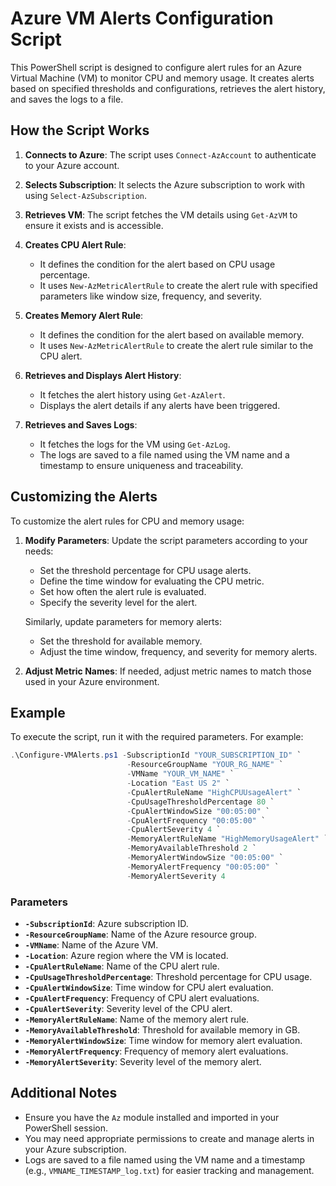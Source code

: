 # Azure VM Alerts Configuration Script

This PowerShell script is designed to configure alert rules for an Azure Virtual Machine (VM) to monitor CPU and memory usage. It creates alerts based on specified thresholds and configurations, retrieves the alert history, and saves the logs to a file.

## How the Script Works

1. **Connects to Azure**: The script uses `Connect-AzAccount` to authenticate to your Azure account.

2. **Selects Subscription**: It selects the Azure subscription to work with using `Select-AzSubscription`.

3. **Retrieves VM**: The script fetches the VM details using `Get-AzVM` to ensure it exists and is accessible.

4. **Creates CPU Alert Rule**:
   - It defines the condition for the alert based on CPU usage percentage.
   - It uses `New-AzMetricAlertRule` to create the alert rule with specified parameters like window size, frequency, and severity.

5. **Creates Memory Alert Rule**:
   - It defines the condition for the alert based on available memory.
   - It uses `New-AzMetricAlertRule` to create the alert rule similar to the CPU alert.

6. **Retrieves and Displays Alert History**:
   - It fetches the alert history using `Get-AzAlert`.
   - Displays the alert details if any alerts have been triggered.

7. **Retrieves and Saves Logs**:
   - It fetches the logs for the VM using `Get-AzLog`.
   - The logs are saved to a file named using the VM name and a timestamp to ensure uniqueness and traceability.

## Customizing the Alerts

To customize the alert rules for CPU and memory usage:

1. **Modify Parameters**: Update the script parameters according to your needs:
   - Set the threshold percentage for CPU usage alerts.
   - Define the time window for evaluating the CPU metric.
   - Set how often the alert rule is evaluated.
   - Specify the severity level for the alert.

   Similarly, update parameters for memory alerts:
   - Set the threshold for available memory.
   - Adjust the time window, frequency, and severity for memory alerts.

2. **Adjust Metric Names**: If needed, adjust metric names to match those used in your Azure environment.

## Example

To execute the script, run it with the required parameters. For example:

```powershell
.\Configure-VMAlerts.ps1 -SubscriptionId "YOUR_SUBSCRIPTION_ID" `
                          -ResourceGroupName "YOUR_RG_NAME" `
                          -VMName "YOUR_VM_NAME" `
                          -Location "East US 2" `
                          -CpuAlertRuleName "HighCPUUsageAlert" `
                          -CpuUsageThresholdPercentage 80 `
                          -CpuAlertWindowSize "00:05:00" `
                          -CpuAlertFrequency "00:05:00" `
                          -CpuAlertSeverity 4 `
                          -MemoryAlertRuleName "HighMemoryUsageAlert" `
                          -MemoryAvailableThreshold 2 `
                          -MemoryAlertWindowSize "00:05:00" `
                          -MemoryAlertFrequency "00:05:00" `
                          -MemoryAlertSeverity 4
```

### Parameters

- **`-SubscriptionId`**: Azure subscription ID.
- **`-ResourceGroupName`**: Name of the Azure resource group.
- **`-VMName`**: Name of the Azure VM.
- **`-Location`**: Azure region where the VM is located.
- **`-CpuAlertRuleName`**: Name of the CPU alert rule.
- **`-CpuUsageThresholdPercentage`**: Threshold percentage for CPU usage.
- **`-CpuAlertWindowSize`**: Time window for CPU alert evaluation.
- **`-CpuAlertFrequency`**: Frequency of CPU alert evaluations.
- **`-CpuAlertSeverity`**: Severity level of the CPU alert.
- **`-MemoryAlertRuleName`**: Name of the memory alert rule.
- **`-MemoryAvailableThreshold`**: Threshold for available memory in GB.
- **`-MemoryAlertWindowSize`**: Time window for memory alert evaluation.
- **`-MemoryAlertFrequency`**: Frequency of memory alert evaluations.
- **`-MemoryAlertSeverity`**: Severity level of the memory alert.

## Additional Notes

- Ensure you have the `Az` module installed and imported in your PowerShell session.
- You may need appropriate permissions to create and manage alerts in your Azure subscription.
- Logs are saved to a file named using the VM name and a timestamp (e.g., `VMNAME_TIMESTAMP_log.txt`) for easier tracking and management.
